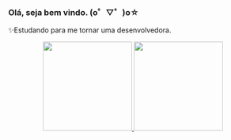### Olá, seja bem vindo. (o゜▽゜)o☆

✨Estudando para me tornar uma desenvolvedora.

<div align="center">
  <a href="https://github.com/AnaMarmitt">
  <img height="180em" src="https://github-readme-stats.vercel.app/api?username=AnaMarmitt&show_icons=true&theme=dracula&include_all_commits=true&count_private=true"/>
  <img height="180em" src="https://github-readme-stats.vercel.app/api/top-langs/?username=AnaMarmitt&layout=compact&langs_count=7&theme=dracula"/>
</div>


